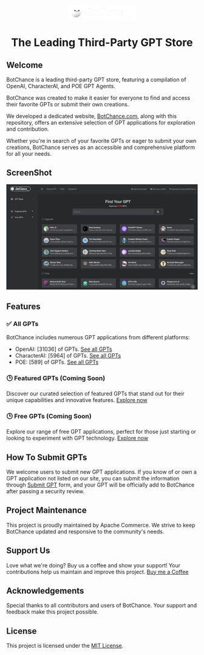 <p align="center">
  <img src="https://github.com/ApacheCommerce/BotChance/blob/main/assets/botchance_logo.png" alt="BotChance Logo" height="40"/>
</p>
<h1 align="center">The Leading Third-Party GPT Store</h1>

## Welcome

BotChance is a leading third-party GPT store, featuring a compilation of OpenAI, CharacterAI, and POE GPT Agents.

BotChance was created to make it easier for everyone to find and access their favorite GPTs or submit their own creations. 

We developed a dedicated website, [BotChance.com](https://botchance.com), along with this repository, offers an extensive selection of GPT applications for exploration and contribution.

Whether you're in search of your favorite GPTs or eager to submit your own creations, BotChance serves as an accessible and comprehensive platform for all your needs.

## ScreenShot
![ScreenShot](https://github.com/ApacheCommerce/BotChance/blob/main/assets/botchance_screenshot.png)

## Features

### ✅ All GPTs
BotChance includes numerous GPT applications from different platforms:
- OpenAI: [31036] of GPTs. [See all GPTs](./gpt-store/openai.md)
- CharacterAI: [5964] of GPTs. [See all GPTs](./gpt-store/characterai.md)
- POE: [589] of GPTs. [See all GPTs](./gpt-store/poe.md)

### 🕒 Featured GPTs (Coming Soon)
Discover our curated selection of featured GPTs that stand out for their unique capabilities and innovative features. [Explore now](https://botchance.com/gpt-tag/featured-gpts)

### 🕒 Free GPTs (Coming Soon)
Explore our range of free GPT applications, perfect for those just starting or looking to experiment with GPT technology. [Explore now](https://botchance.com/gpt-tag/free-gpts)

## How To Submit GPTs
We welcome users to submit new GPT applications. If you know of or own a GPT application not listed on our site, you can submit the information through [Submit GPT](https://botchance.com/submit-gpt) form, and your GPT will be officially add to BotChance after passing a security review.

## Project Maintenance
This project is proudly maintained by Apache Commerce. We strive to keep BotChance updated and responsive to the community's needs.

## Support Us
Love what we're doing? Buy us a coffee and show your support! Your contributions help us maintain and improve this project. [Buy me a Coffee](https://www.buymeacoffee.com/botchance)

## Acknowledgements
Special thanks to all contributors and users of BotChance. Your support and feedback make this project possible.

## License
This project is licensed under the [MIT License](LICENSE).